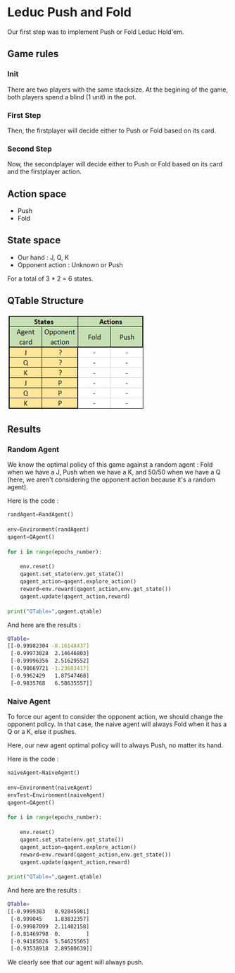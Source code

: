 # Leduc Push and Fold

Our first step was to implement Push or Fold Leduc Hold'em.

## Game rules

### Init

There are two players with the same stacksize. At the begining of the game, both players spend a blind (1 unit) in the pot.

### First Step

Then, the firstplayer will decide either to Push or Fold based on its card.

### Second Step

Now, the secondplayer will decide either to Push or Fold based on its card and the firstplayer action.

## Action space

- Push
- Fold

## State space

- Our hand : J, Q, K
- Opponent action : Unknown or Push

For a total of 3 * 2 = 6 states.

## QTable Structure
<img src="qtable.png"></img>
## Results
### Random Agent
We know the optimal policy of this game against a random agent : Fold when we have a J, Push when we have a K, and 50/50 when we have a Q (here, we aren't considering the opponent action because it's a random agent).

Here is the code :
```python
randAgent=RandAgent()

env=Environment(randAgent)
qagent=QAgent()

for i in range(epochs_number): 

    env.reset()
    qagent.set_state(env.get_state())
    qagent_action=qagent.explore_action()
    reward=env.reward(qagent_action,env.get_state())
    qagent.update(qagent_action,reward)
    
print("QTable=",qagent.qtable)
```
And here are the results :

```bash
QTable=
[[-0.99982304 -0.16148437]
 [-0.99973028  2.14646803]
 [-0.99996356  2.51629552]
 [-0.98669721 -1.23603417]
 [-0.9962429   1.87547468]
 [-0.9835768   6.58635557]]
 ```

### Naive Agent
To force our agent to consider the opponent action, we should change the opponent policy. In that case, the naive agent will always Fold when it has a Q or a K, else it pushes.

Here, our new agent optimal policy will to always Push, no matter its hand.

Here is the code :
```python
naiveAgent=NaiveAgent()

env=Environment(naiveAgent)
envTest=Environment(naiveAgent)
qagent=QAgent()

for i in range(epochs_number): 

    env.reset()
    qagent.set_state(env.get_state())
    qagent_action=qagent.explore_action()
    reward=env.reward(qagent_action,env.get_state())
    qagent.update(qagent_action,reward)
    
print("QTable=",qagent.qtable)
```
And here are the results :

```bash
QTable=
[[-0.9999383   0.92845981]
 [-0.999045    1.83832357]
 [-0.99987099  2.11402158]
 [-0.81469798  0.        ]
 [-0.94185026  5.54625505]
 [-0.93538918  2.89580639]]
 ```
 
 We clearly see that our agent will always push.
 
